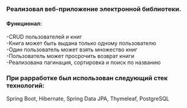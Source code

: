 ### Реализовал веб-приложение электронной библиотеки.
#### Функционал:
-CRUD пользователей и книг<br>
-Книга может быть выдана только одному пользователю<br>
-Один пользователь может взять множество книг<br>
-Пользователь может просрочить возврат книги<br>
-Реализована пагинация, сортировка и поиск по названию<br>
### При раpработке был использован следующий стек технологий:<br>
Spring Boot, Hibernate, Spring Data JPA, Thymeleaf, PostgreSQL
